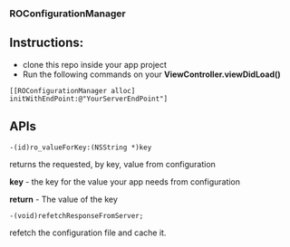 ### ROConfigurationManager

## Instructions:

- clone this repo inside your app project
- Run the following commands on your **ViewController.viewDidLoad()**
```
[[ROConfigurationManager alloc] initWithEndPoint:@"YourServerEndPoint"]
``` 
 

## APIs 

```
-(id)ro_valueForKey:(NSString *)key
```

returns the requested, by key, value from configuration

**key** - the key for the value your app needs from configuration

**return** - The value of the key

 ```
 -(void)refetchResponseFromServer;
 ```
refetch the configuration file and cache it.


 

